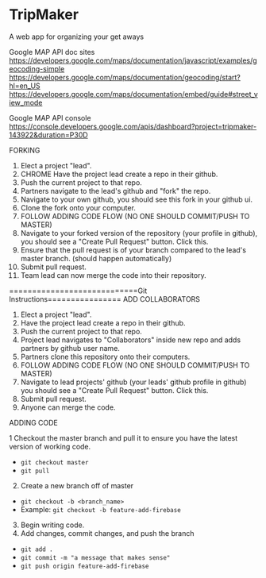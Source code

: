 # TripMaker
A web app for organizing your get aways

Google MAP API doc sites
https://developers.google.com/maps/documentation/javascript/examples/geocoding-simple
https://developers.google.com/maps/documentation/geocoding/start?hl=en_US
https://developers.google.com/maps/documentation/embed/guide#street_view_mode

Google MAP API console
https://console.developers.google.com/apis/dashboard?project=tripmaker-143922&duration=P30D


FORKING

1. Elect a project "lead".
2. CHROME Have the project lead create a repo in their github.
3. Push the current project to that repo.
4. Partners navigate to the lead's github and "fork" the repo.
5. Navigate to your own github, you should see this fork in your github ui.
6. Clone the fork onto your computer.
7. FOLLOW ADDING CODE FLOW (NO ONE SHOULD COMMIT/PUSH TO MASTER)
8. Navigate to your forked version of the repository (your profile in github), you should see a "Create Pull Request" button. Click this.
9. Ensure that the pull request is of your branch compared to the lead's master branch. (should happen automatically)
10. Submit pull request.
11. Team lead can now merge the code into their repository.

============================Git Instructions================
ADD COLLABORATORS

1. Elect a project "lead".
2. Have the project lead create a repo in their github.
3. Push the current project to that repo.
4. Project lead navigates to "Collaborators" inside new repo and adds partners by github user name.
5. Partners clone this repository onto their computers.
6. FOLLOW ADDING CODE FLOW (NO ONE SHOULD COMMIT/PUSH TO MASTER)
7. Navigate to lead projects' github (your leads' github profile in github) you should see a "Create Pull Request" button. Click this.
8. Submit pull request.
9. Anyone can merge the code.

ADDING CODE

1 Checkout the master branch and pull it to ensure you have the latest version of working code.
 - `git checkout master`
 - `git pull`
2. Create a new branch off of master
 - `git checkout -b <branch_name>`
 - Example: `git checkout -b feature-add-firebase`
3. Begin writing code.
4. Add changes, commit changes, and push the branch
 - `git add .`
 - `git commit -m "a message that makes sense"`
 - `git push origin feature-add-firebase`
